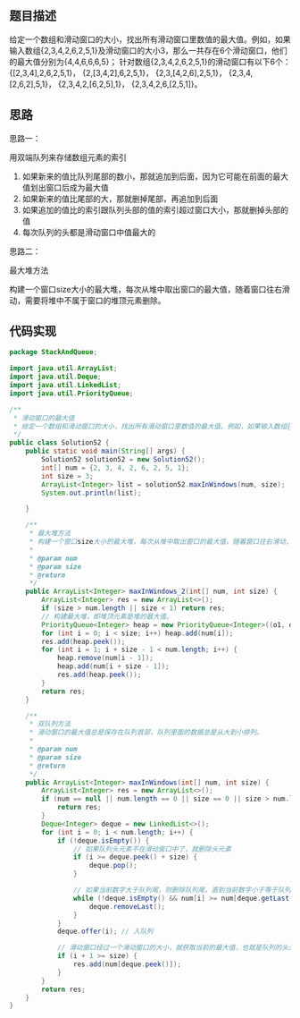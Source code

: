 ## 题目描述
给定一个数组和滑动窗口的大小，找出所有滑动窗口里数值的最大值。例如，如果输入数组{2,3,4,2,6,2,5,1}及滑动窗口的大小3，那么一共存在6个滑动窗口，他们的最大值分别为{4,4,6,6,6,5}； 针对数组{2,3,4,2,6,2,5,1}的滑动窗口有以下6个： {[2,3,4],2,6,2,5,1}， {2,[3,4,2],6,2,5,1}， {2,3,[4,2,6],2,5,1}， {2,3,4,[2,6,2],5,1}， {2,3,4,2,[6,2,5],1}， {2,3,4,2,6,[2,5,1]}。

## 思路
思路一：

用双端队列来存储数组元素的索引
1. 如果新来的值比队列尾部的数小，那就追加到后面，因为它可能在前面的最大值划出窗口后成为最大值
2. 如果新来的值比尾部的大，那就删掉尾部，再追加到后面
3. 如果追加的值比的索引跟队列头部的值的索引超过窗口大小，那就删掉头部的值
4. 每次队列的头都是滑动窗口中值最大的

思路二：

最大堆方法

构建一个窗口size大小的最大堆，每次从堆中取出窗口的最大值，随着窗口往右滑动，需要将堆中不属于窗口的堆顶元素删除。

## 代码实现
```Java
package StackAndQueue;

import java.util.ArrayList;
import java.util.Deque;
import java.util.LinkedList;
import java.util.PriorityQueue;

/**
 * 滑动窗口的最大值
 * 给定一个数组和滑动窗口的大小，找出所有滑动窗口里数值的最大值。例如，如果输入数组{2,3,4,2,6,2,5,1}及滑动窗口的大小3，那么一共存在6个滑动窗口，他们的最大值分别为{4,4,6,6,6,5}； 针对数组{2,3,4,2,6,2,5,1}的滑动窗口有以下6个： {[2,3,4],2,6,2,5,1}， {2,[3,4,2],6,2,5,1}， {2,3,[4,2,6],2,5,1}， {2,3,4,[2,6,2],5,1}， {2,3,4,2,[6,2,5],1}， {2,3,4,2,6,[2,5,1]}。
 */
public class Solution52 {
    public static void main(String[] args) {
        Solution52 solution52 = new Solution52();
        int[] num = {2, 3, 4, 2, 6, 2, 5, 1};
        int size = 3;
        ArrayList<Integer> list = solution52.maxInWindows(num, size);
        System.out.println(list);

    }

    /**
     * 最大堆方法
     * 构建一个窗口size大小的最大堆，每次从堆中取出窗口的最大值，随着窗口往右滑动，需要将堆中不属于窗口的堆顶元素删除。
     *
     * @param num
     * @param size
     * @return
     */
    public ArrayList<Integer> maxInWindows_2(int[] num, int size) {
        ArrayList<Integer> res = new ArrayList<>();
        if (size > num.length || size < 1) return res;
        // 构建最大堆，即堆顶元素是堆的最大值。
        PriorityQueue<Integer> heap = new PriorityQueue<Integer>((o1, o2) -> o2 - o1);
        for (int i = 0; i < size; i++) heap.add(num[i]);
        res.add(heap.peek());
        for (int i = 1; i + size - 1 < num.length; i++) {
            heap.remove(num[i - 1]);
            heap.add(num[i + size - 1]);
            res.add(heap.peek());
        }
        return res;
    }

    /**
     * 双队列方法
     * 滑动窗口的最大值总是保存在队列首部，队列里面的数据总是从大到小排列。
     *
     * @param num
     * @param size
     * @return
     */
    public ArrayList<Integer> maxInWindows(int[] num, int size) {
        ArrayList<Integer> res = new ArrayList<>();
        if (num == null || num.length == 0 || size == 0 || size > num.length) {
            return res;
        }
        Deque<Integer> deque = new LinkedList<>();
        for (int i = 0; i < num.length; i++) {
            if (!deque.isEmpty()) {
                // 如果队列头元素不在滑动窗口中了，就删除头元素
                if (i >= deque.peek() + size) {
                    deque.pop();
                }

                // 如果当前数字大于队列尾，则删除队列尾，直到当前数字小于等于队列尾，或者队列空
                while (!deque.isEmpty() && num[i] >= num[deque.getLast()]) {
                    deque.removeLast();
                }
            }
            deque.offer(i); // 入队列

            // 滑动窗口经过一个滑动窗口的大小，就获取当前的最大值，也就是队列的头元素
            if (i + 1 >= size) {
                res.add(num[deque.peek()]);
            }
        }
        return res;
    }
}

```